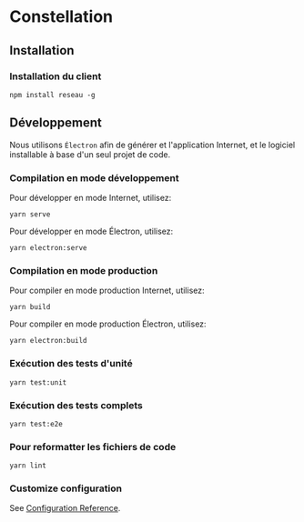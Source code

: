 # Constellation

## Installation

### Installation du client
```
npm install reseau -g
```

## Développement
Nous utilisons `Électron` afin de générer et l'application Internet,
et le logiciel installable à base d'un seul projet de code.

### Compilation en mode développement
Pour développer en mode Internet, utilisez:
```
yarn serve
```

Pour développer en mode Électron, utilisez:
```
yarn electron:serve
```

### Compilation en mode production
Pour compiler en mode production Internet, utilisez:
```
yarn build
```

Pour compiler en mode production Électron, utilisez:
```
yarn electron:build
```

### Exécution des tests d'unité
```
yarn test:unit
```

### Exécution des tests complets
```
yarn test:e2e
```

### Pour reformatter les fichiers de code
```
yarn lint
```

### Customize configuration
See [Configuration Reference](https://cli.vuejs.org/config/).
